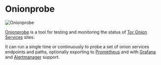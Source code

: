 # Onionprobe

![](assets/logo.jpg "Onionprobe")

[Onionprobe][] is a tool for testing and monitoring the status of
[Tor Onion Services](https://community.torproject.org/onion-services/) sites.

It can run a single time or continuously to probe a set of onion services
endpoints and paths, optionally exporting to
[Prometheus](https://prometheus.io) and with [Grafana](https://grafana.com/)
and [Alertmanager](https://github.com/prometheus/alertmanager) support.

[Onionprobe]: https://gitlab.torproject.org/tpo/onion-services/onionprobe

